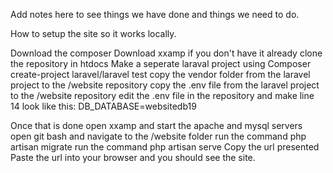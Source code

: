 Add notes here to see things we have done and things we need to do.

How to setup the site so it works locally.

Download the composer
Download xxamp if you don't have it already
clone the repository in htdocs
Make a seperate laraval project using Composer create-project laravel/laravel test
copy the vendor folder from the laravel project to the /website repository
copy the .env file from the laravel project to the /website repository
edit the .env file in the repository and make line 14 look like this:
DB_DATABASE=websitedb19

Once that is done open xxamp and start the apache and mysql servers
open git bash and navigate to the /website folder
run the command php artisan migrate
run the command php artisan serve
Copy the url presented
Paste the url into your browser and you should see the site.

